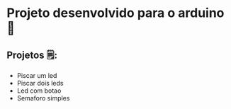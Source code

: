 # Projeto desenvolvido para o arduino 🚦

## Projetos 🗒️:
* Piscar um led
* Piscar dois leds
* Led com botao
* Semaforo simples  

